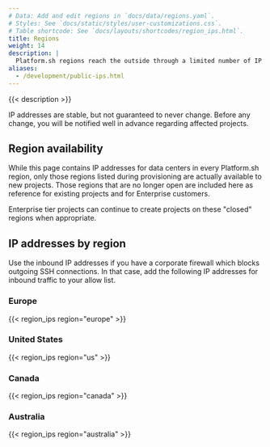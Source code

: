 ```yaml
---
# Data: Add and edit regions in `docs/data/regions.yaml`.
# Styles: See `docs/static/styles/user-customizations.css`.
# Table shortcode: See `docs/layouts/shortcodes/region_ips.html`.
title: Regions
weight: 14
description: |
  Platform.sh regions reach the outside through a limited number of IP addresses.
aliases:
  - /development/public-ips.html
---
```


{{< description >}}

IP addresses are stable, but not guaranteed to never change.
Before any change, you will be notified well in advance regarding affected projects.

## Region availability

While this page contains IP addresses for data centers in every Platform.sh region,
only those regions listed during provisioning are actually available to new projects.
Those regions that are no longer open are included here as reference for existing projects and for Enterprise customers.

Enterprise tier projects can continue to create projects on these "closed" regions when appropriate.  

## IP addresses by region

Use the inbound IP addresses if you have a corporate firewall which blocks outgoing SSH connections.
In that case, add the following IP addresses for inbound traffic to your allow list.

### Europe

{{< region_ips region="europe" >}}

### United States

{{< region_ips region="us" >}}

### Canada

{{< region_ips region="canada" >}}

### Australia

{{< region_ips region="australia" >}}
